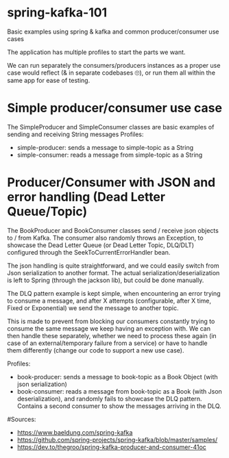 # spring-kafka-101

Basic examples using spring &amp; kafka and common producer/consumer use cases

The application has multiple profiles to start the parts we want. 

We can run separately the consumers/producers instances as a proper use case would reflect (& in separate codebases 🙄), or run them all within the same app for ease of testing.

# Simple producer/consumer use case
The SimpleProducer and SimpleConsumer classes are basic examples of sending and receiving String messages
Profiles:
- simple-producer: sends a message to simple-topic as a String
- simple-consumer: reads a message from simple-topic as a String

# Producer/Consumer with JSON and error handling (Dead Letter Queue/Topic)
The BookProducer and  BookConsumer classes send / receive json objects to / from Kafka.
The consumer also randomly throws an Exception, to showcase the Dead Letter Queue (or Dead Letter Topic, DLQ/DLT) configured through the SeekToCurrentErrorHandler bean.


The json handling is quite straightforward, and we could easily switch from Json serialization to another format. The actual serialization/deserialization is left to Spring (through the jackson lib), but could be done manually.

The DLQ pattern example is kept simple, when encountering an error trying to consume a message, and after X attempts (configurable, after X time, Fixed or Exponential) we send the message to another topic.

This is made to prevent from blocking our consumers constantly trying to consume the same message we keep having an exception with. We can then handle these separately, whether we need to process these again (in case of an external/temporary failure from a service) or have to handle them differently (change our code to support a new use case). 

Profiles:
- book-producer: sends a message to book-topic as a Book Object (with json serialization)
- book-consumer: reads a message from book-topic as a Book (with Json deserialization), and randomly fails to showcase the DLQ pattern.  Contains a second consumer to show the messages arriving in the DLQ.

    
#Sources:
- https://www.baeldung.com/spring-kafka
- https://github.com/spring-projects/spring-kafka/blob/master/samples/
- https://dev.to/thegroo/spring-kafka-producer-and-consumer-41oc